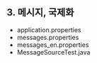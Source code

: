 ## 3. 메시지, 국제화
- application.properties
- messages.properties
- messages_en.properties
- MessageSourceTest.java